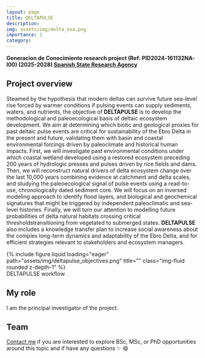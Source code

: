 ```yaml
---
layout: page
title: DELTAPULSE
description: 
img: assets/img/delta_esa.png
importance: 1
category: 
---
```


**Generacion de Conocimiento research project (Ref: PID2024-161132NA-I00) (2025-2028) [Spanish State Research Agency](https://www.aei.gov.es)**

## Project overview
Steamed by the hypothesis that modern deltas can survive future sea-level rise forced by warmer conditions if pulsing events can supply sediments,
waters, and nutrients, the objective of **DELTAPULSE** is to develop the methodological and paleoecological basis of deltaic ecosystem development. We
aim at determining which biotic and geological proxies for past deltaic pulse events are critical for sustainability of the Ebro Delta in the present and
future, validating them with basin and coastal environmental forcings driven by paleoclimate and historical human impacts. First, we will investigate past
environmental conditions under which coastal wetland developed using a restored ecosystem preceding 200 years of hydrologic presses and pulses
driven by rice fields and dams. Then, we will reconstruct natural drivers of delta ecosystem change over the last 10,000 years combining evidence at
catchment and delta scales, and studying the paleoecological signal of pulse events using a read-to-use, chronologically dated sediment core. We will
focus on an inversed modeling approach to identify flood layers, and biological and geochemical signatures that might be triggered by independent
paleoclimatic and sea-level histories. Finally, we will turn our attention to modelling future probabilities of delta natural habitats crossing critical
thresholdstransitioning from vegetated to submerged states. **DELTAPULSE** also includes a knowledge transfer plan to increase social awareness about
the complex long-term dynamics and adaptability of the Ebro Delta, and for efficient strategies relevant to stakeholders and ecosystem managers.


<div class="row">
    <div class="col-sm mt-3 mt-md-0">
        {% include figure.liquid loading="eager" path="assets/img/deltapulse_objectives.png" title="" class="img-fluid rounded z-depth-1" %}
    </div>
</div>
<div class="caption">
    DELTAPULSE workflow
</div>

## My role
I am the principal investigator of the project.

## Team
[Contact me](mailto:xavier.benito@irta.cat) if you are interested to explore BSc, MSc, or PhD opportunities around this topic and if have any questions :sparkles: :smile:






